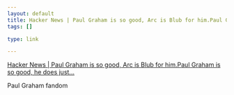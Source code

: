 ```yaml
--- 
layout: default
title: Hacker News | Paul Graham is so good, Arc is Blub for him.Paul Graham is so good, he ...
tags: []

type: link

---
```

<a href="http://news.ycombinator.com/item?id=60357">Hacker News | Paul Graham is so good, Arc is Blub for him.Paul Graham is so good, he does just...</a>

Paul Graham fandom
